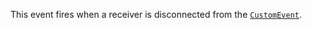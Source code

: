 This event fires when a receiver is disconnected from the
[`CustomEvent`](https://create.roblox.com/docs/reference/engine/classes/CustomEvent).